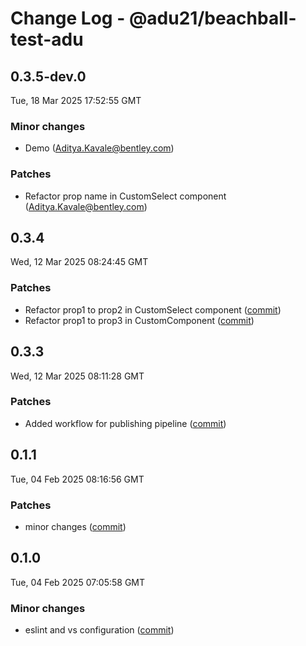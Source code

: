 # Change Log - @adu21/beachball-test-adu

<!-- This log was last generated on Tue, 18 Mar 2025 17:52:55 GMT and should not be manually modified. -->

<!-- Start content -->

## 0.3.5-dev.0

Tue, 18 Mar 2025 17:52:55 GMT

### Minor changes

- Demo (Aditya.Kavale@bentley.com)

### Patches

- Refactor prop name in CustomSelect component (Aditya.Kavale@bentley.com)

## 0.3.4

Wed, 12 Mar 2025 08:24:45 GMT

### Patches

- Refactor prop1 to prop2 in CustomSelect component ([commit](https://github.com/dp-test-org-1/beachball-testing/commit/adeb052ced9552cfa4950202c868b348c1cbbc71))
- Refactor prop1 to prop3 in CustomComponent ([commit](https://github.com/dp-test-org-1/beachball-testing/commit/6f0cfbfd304e5832644e31d39aa78ace68f34558))

## 0.3.3

Wed, 12 Mar 2025 08:11:28 GMT

### Patches

- Added workflow for publishing pipeline ([commit](https://github.com/dp-test-org-1/beachball-testing/commit/3a7152b19d9d204a527fdcf560d9bf406749fa1d))

## 0.1.1

Tue, 04 Feb 2025 08:16:56 GMT

### Patches

- minor changes ([commit](https://github.com/dp-test-org-1/beachball-testing/commit/7f716ddcf35a2670a955a29f8f4bda5c459fa01c))

## 0.1.0

Tue, 04 Feb 2025 07:05:58 GMT

### Minor changes

- eslint and vs configuration ([commit](https://github.com/dp-test-org-1/beachball-testing/commit/56f59518ee29e455f45a358d65ef5cfb7b335317))
